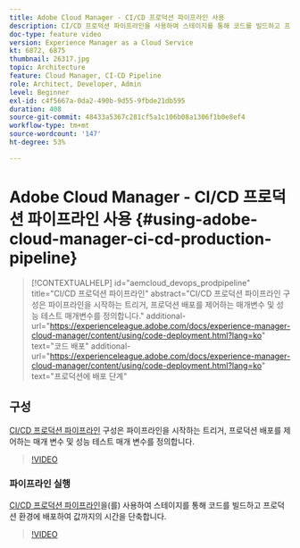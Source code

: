 ```yaml
---
title: Adobe Cloud Manager - CI/CD 프로덕션 파이프라인 사용
description: CI/CD 프로덕션 파이프라인을 사용하여 스테이지를 통해 코드를 빌드하고 프로덕션 환경에 배포하여 가치 창출 시간을 단축합니다. CI/CD 프로덕션 파이프라인 구성은 파이프라인을 시작하는 트리거, 프로덕션 배포를 제어하는 매개변수 및 성능 테스트 매개변수를 정의합니다.
doc-type: feature video
version: Experience Manager as a Cloud Service
kt: 6872, 6875
thumbnail: 26317.jpg
topic: Architecture
feature: Cloud Manager, CI-CD Pipeline
role: Architect, Developer, Admin
level: Beginner
exl-id: c4f5667a-0da2-490b-9d55-9fbde21db595
duration: 408
source-git-commit: 48433a5367c281cf5a1c106b08a1306f1b0e8ef4
workflow-type: tm+mt
source-wordcount: '147'
ht-degree: 53%

---
```


# Adobe Cloud Manager - CI/CD 프로덕션 파이프라인 사용 {#using-adobe-cloud-manager-ci-cd-production-pipeline}

>[!CONTEXTUALHELP]
>id="aemcloud_devops_prodpipeline"
>title="CI/CD 프로덕션 파이프라인"
>abstract="CI/CD 프로덕션 파이프라인 구성은 파이프라인을 시작하는 트리거, 프로덕션 배포를 제어하는 매개변수 및 성능 테스트 매개변수를 정의합니다."
>additional-url="https://experienceleague.adobe.com/docs/experience-manager-cloud-manager/content/using/code-deployment.html?lang=ko" text="코드 배포"
>additional-url="https://experienceleague.adobe.com/docs/experience-manager-cloud-manager/content/using/code-deployment.html?lang=ko" text="프로덕션에 배포 단계"

## 구성

[CI/CD 프로덕션 파이프라인](https://experienceleague.adobe.com/docs/experience-manager-cloud-manager/using/how-to-use/pipelines/configuring-production-pipelines.html?lang=ko) 구성은 파이프라인을 시작하는 트리거, 프로덕션 배포를 제어하는 매개 변수 및 성능 테스트 매개 변수를 정의합니다.

>[!VIDEO](https://video.tv.adobe.com/v/26314?quality=12&learn=on)

### 파이프라인 실행

[CI/CD 프로덕션 파이프라인](https://experienceleague.adobe.com/docs/experience-manager-cloud-manager/content/using/code-deployment.html?lang=ko)을(를) 사용하여 스테이지를 통해 코드를 빌드하고 프로덕션 환경에 배포하여 값까지의 시간을 단축합니다.

>[!VIDEO](https://video.tv.adobe.com/v/26317?quality=12&learn=on)
